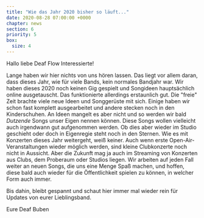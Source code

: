 ```yaml
---
title: "Wie das Jahr 2020 bisher so läuft..."
date: 2020-08-28 07:00:00 +0000
chapter: news
section: 6
priority: 5
box:
  size: 4
---
```


Hallo liebe Deaf Flow Interessierte!

Lange haben wir hier nichts von uns hören lassen.
Das liegt vor allem daran, dass dieses Jahr, wie für viele Bands, kein normales Bandjahr war.
Wir haben dieses 2020 noch keinen Gig gespielt und Songideen hauptsächlich online ausgetauscht.
Das funktionierte allerdings erstaunlich gut.
Die "freie" Zeit brachte viele neue Ideen und Songgerüste mit sich.
Einige haben wir schon fast komplett ausgearbeitet und andere stecken noch in den Kinderschuhen.
An Ideen mangelt es aber nicht und so werden wir bald _Dutzende_ Songs unser Eigen nennen können.
Diese Songs wollen vielleicht auch irgendwann gut aufgenommen werden.
Ob dies aber wieder im Studio geschieht oder doch in Eigenregie steht noch in den Sternen.
Wie es mit Konzerten dieses Jahr weitergeht, weiß keiner.
Auch wenn erste Open-Air-Veranstaltungen wieder möglich werden, sind kleine Clubkonzerte noch nicht in Aussicht.
Aber die Zukunft mag ja auch im Streaming von Konzerten aus Clubs, dem Proberaum oder Studios liegen.
Wir arbeiten auf jeden Fall weiter an neuen Songs, die uns eine Menge Spaß machen, und hoffen, diese bald auch wieder für die Öffentlichkeit spielen zu können, in welcher Form auch immer.

Bis dahin, bleibt gespannt und schaut hier immer mal wieder rein für Updates von eurer Lieblingsband.

Eure Deaf Buben
